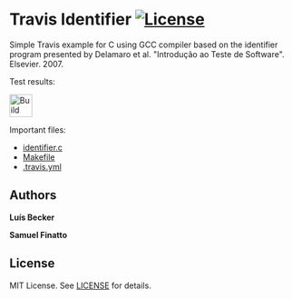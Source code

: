 Travis Identifier [![License][license-img]][license-url]
=
Simple Travis example for C using GCC compiler based on the identifier program presented by Delamaro et al. "Introdução ao Teste de Software". Elsevier. 2007.

Test results:

[<img alt="Build Status" src="[travis-img]" height="40">][travis-url]

Important files:

* [identifier.c](identifier.c)
* [Makefile](Makefile)
* [.travis.yml](.travis.yml)


Authors
------
**Luís Becker**

**Samuel Finatto**


License
-------
MIT License. See [LICENSE](LICENSE) for details.

[main-url]: https://github.com/LufeSantos/TCS
[readme-url]: https://github.com/LufeSantos/TCS/blob/warmup/README.md
[license-url]: https://github.com/LufeSantos/TCS/blob/warmup/LICENSE
[license-img]: https://img.shields.io/github/license/rsp/travis-hello-modern-cpp.svg
[travis-url]: https://travis-ci.org/github/LufeSantos/TCS
[travis-img]: https://travis-ci.org/github/LufeSantos/TCS.svg?branch=master
[github-follow-url]: https://github.com/LufeSantos/TCS
